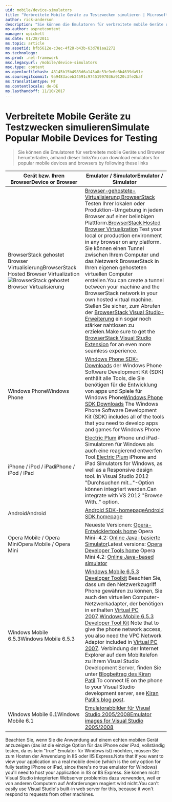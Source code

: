 ```yaml
---
uid: mobile/device-simulators
title: "Verbreitete Mobile Geräte zu Testzwecken simulieren | Microsoft Docs"
author: rick-anderson
description: "Sie können die Emulatoren für verbreitete mobile Geräte und Browser herunterladen, anhand dieser links"
ms.author: aspnetcontent
manager: wpickett
ms.date: 01/28/2011
ms.topic: article
ms.assetid: bfb5612e-c3ec-4f28-b43b-63d781aa2272
ms.technology: 
ms.prod: .net-framework
msc.legacyurl: /mobile/device-simulators
msc.type: content
ms.openlocfilehash: 48145b15b4983d6a143a8c53c9e6e8b4639da91e
ms.sourcegitcommit: 9a9483aceb34591c97451997036a9120c3fe2baf
ms.translationtype: MT
ms.contentlocale: de-DE
ms.lasthandoff: 11/10/2017
---
```

<a name="simulate-popular-mobile-devices-for-testing"></a><span data-ttu-id="ee613-103">Verbreitete Mobile Geräte zu Testzwecken simulieren</span><span class="sxs-lookup"><span data-stu-id="ee613-103">Simulate Popular Mobile Devices for Testing</span></span>
====================
> <span data-ttu-id="ee613-104">Sie können die Emulatoren für verbreitete mobile Geräte und Browser herunterladen, anhand dieser links</span><span class="sxs-lookup"><span data-stu-id="ee613-104">You can download emulators for popular mobile devices and browsers by following these links</span></span>


| <span data-ttu-id="ee613-105">Gerät bzw. Ihren Browser</span><span class="sxs-lookup"><span data-stu-id="ee613-105">Device or Browser</span></span> | <span data-ttu-id="ee613-106">Emulator / Simulator</span><span class="sxs-lookup"><span data-stu-id="ee613-106">Emulator / Simulator</span></span> |
| --- | --- |
| <span data-ttu-id="ee613-107">BrowserStack gehostet Browser Virtualisierung</span><span class="sxs-lookup"><span data-stu-id="ee613-107">BrowserStack Hosted Browser Virtualization</span></span> ![BrowserStack gehostet Browser Virtualisierung](device-simulators/_static/image1.png) | <span data-ttu-id="ee613-109">[Browser-gehostete-Virtualisierung BrowserStack](http://browserstack.com) Testen Ihrer lokalen oder Produktion-Umgebung in jedem Browser auf einer beliebigen Plattform.</span><span class="sxs-lookup"><span data-stu-id="ee613-109">[BrowserStack Hosted Browser Virtualization](http://browserstack.com) Test your local or production environment in any browser on any platform.</span></span> <span data-ttu-id="ee613-110">Sie können einen Tunnel zwischen Ihrem Computer und das Netzwerk BrowserStack in Ihren eigenen gehosteten virtuellen Computer erstellen.</span><span class="sxs-lookup"><span data-stu-id="ee613-110">You can create a tunnel between your machine and the BrowserStack network in your own hosted virtual machine.</span></span> <span data-ttu-id="ee613-111">Stellen Sie sicher, zum Abrufen der [BrowserStack Visual Studio-Erweiterung](https://visualstudiogallery.msdn.microsoft.com/2dfa32b1-3c47-439d-b1c5-9e28be18b81c) ein sogar noch stärker nahtlosen zu erzielen.</span><span class="sxs-lookup"><span data-stu-id="ee613-111">Make sure to get the [BrowserStack Visual Studio Extension](https://visualstudiogallery.msdn.microsoft.com/2dfa32b1-3c47-439d-b1c5-9e28be18b81c) for an even more seamless experience.</span></span> |
| <span data-ttu-id="ee613-112">Windows Phone</span><span class="sxs-lookup"><span data-stu-id="ee613-112">Windows Phone</span></span> | <span data-ttu-id="ee613-113">[Windows Phone SDK-Downloads](https://dev.windowsphone.com/en-us/downloadsdk) der Windows Phone Software Development Kit (SDK) enthält alle Tools, die Sie benötigen für die Entwicklung von apps und Spiele für Windows Phone</span><span class="sxs-lookup"><span data-stu-id="ee613-113">[Windows Phone SDK Downloads](https://dev.windowsphone.com/en-us/downloadsdk) The Windows Phone Software Development Kit (SDK) includes all of the tools that you need to develop apps and games for Windows Phone</span></span> |
| <span data-ttu-id="ee613-114">iPhone / iPod / iPad</span><span class="sxs-lookup"><span data-stu-id="ee613-114">iPhone / iPod / iPad</span></span> | <span data-ttu-id="ee613-115">[Electric Plum](http://www.electricplum.com/studio.aspx) iPhone und iPad-Simulatoren für Windows als auch eine reagierend entwerfen Tool.</span><span class="sxs-lookup"><span data-stu-id="ee613-115">[Electric Plum](http://www.electricplum.com/studio.aspx) iPhone and iPad Simulators for Windows, as well as a Responsive design tool.</span></span> <span data-ttu-id="ee613-116">In Visual Studio 2012 "Durchsuchen mit..."-Option können integriert werden.</span><span class="sxs-lookup"><span data-stu-id="ee613-116">Can integrate with VS 2012 "Browse With.." option.</span></span> |
| <span data-ttu-id="ee613-117">Android</span><span class="sxs-lookup"><span data-stu-id="ee613-117">Android</span></span> | [<span data-ttu-id="ee613-118">Android SDK-homepage</span><span class="sxs-lookup"><span data-stu-id="ee613-118">Android SDK homepage</span></span>](https://developer.android.com/sdk) |
| <span data-ttu-id="ee613-119">Opera Mobile / Opera Mini</span><span class="sxs-lookup"><span data-stu-id="ee613-119">Opera Mobile / Opera Mini</span></span> | <span data-ttu-id="ee613-120">Neueste Versionen: [Opera-Entwicklertools home](http://www.opera.com/developer/tools/) Opera Mini-4.2: [Online Java-basierte Simulator](http://www.opera.com/mobile/demo/?ver=4)</span><span class="sxs-lookup"><span data-stu-id="ee613-120">Latest versions: [Opera Developer Tools home](http://www.opera.com/developer/tools/) Opera Mini 4.2: [Online Java-based simulator](http://www.opera.com/mobile/demo/?ver=4)</span></span> |
| <span data-ttu-id="ee613-121">Windows Mobile 6.5.3</span><span class="sxs-lookup"><span data-stu-id="ee613-121">Windows Mobile 6.5.3</span></span> | <span data-ttu-id="ee613-122">[Windows Mobile 6.5.3 Developer Toolkit](https://www.microsoft.com/downloads/en/details.aspx?FamilyID=c0213f68-2e01-4e5c-a8b2-35e081dcf1ca&amp;displaylang=en) Beachten Sie, dass um den Netzwerkzugriff Phone gewähren zu können, Sie auch den virtuellen Computer-Netzwerkadapter, der benötigen in enthalten [Virtual PC 2007](https://www.microsoft.com/downloads/en/details.aspx?FamilyID=04d26402-3199-48a3-afa2-2dc0b40a73b6&amp;DisplayLang=en).</span><span class="sxs-lookup"><span data-stu-id="ee613-122">[Windows Mobile 6.5.3 Developer Tool Kit](https://www.microsoft.com/downloads/en/details.aspx?FamilyID=c0213f68-2e01-4e5c-a8b2-35e081dcf1ca&amp;displaylang=en) Note that to give the phone network access, you also need the VPC Network Adaptor included in [Virtual PC 2007](https://www.microsoft.com/downloads/en/details.aspx?FamilyID=04d26402-3199-48a3-afa2-2dc0b40a73b6&amp;DisplayLang=en).</span></span> <span data-ttu-id="ee613-123">Verbindung der Internet Explorer auf dem Mobiltelefon zu Ihrem Visual Studio Development Server, finden Sie unter [Blogbeitrag des Kiran Patil](http://kiranpatils.wordpress.com/2009/11/19/access-internetlocal-website-from-your-windows-mobile-device-emulators/).</span><span class="sxs-lookup"><span data-stu-id="ee613-123">To connect IE on the phone to your Visual Studio development server, see [Kiran Patil's blog post](http://kiranpatils.wordpress.com/2009/11/19/access-internetlocal-website-from-your-windows-mobile-device-emulators/).</span></span> |
| <span data-ttu-id="ee613-124">Windows Mobile 6.1</span><span class="sxs-lookup"><span data-stu-id="ee613-124">Windows Mobile 6.1</span></span> | [<span data-ttu-id="ee613-125">Emulatorabbilder für Visual Studio 2005/2008</span><span class="sxs-lookup"><span data-stu-id="ee613-125">Emulator images for Visual Studio 2005/2008</span></span>](https://www.microsoft.com/downloads/en/details.aspx?FamilyID=3d6f581e-c093-4b15-ab0c-a2ce5bffdb47) |

<span data-ttu-id="ee613-126">Beachten Sie, wenn Sie die Anwendung auf einem echten mobilen Gerät anzuzeigen (das ist die einzige Option für das iPhone oder iPad, vollständig testen, da es kein "true" Emulator für Windows ist) möchten, müssen Sie zum Hosten der Anwendung in IIS oder IIS Express.</span><span class="sxs-lookup"><span data-stu-id="ee613-126">Note that if you want to view your application on a real mobile device (which is the only option for fully testing iPhone or iPad, since there's no true emulator for Windows) you'll need to host your application in IIS or IIS Express.</span></span> <span data-ttu-id="ee613-127">Sie können nicht Visual Studio integrierten Webserver problemlos dazu verwenden, weil er von anderen Computern auf Anforderungen reagiert wird nicht.</span><span class="sxs-lookup"><span data-stu-id="ee613-127">You can't easily use Visual Studio's built-in web server for this, because it won't respond to requests from other machines.</span></span>
